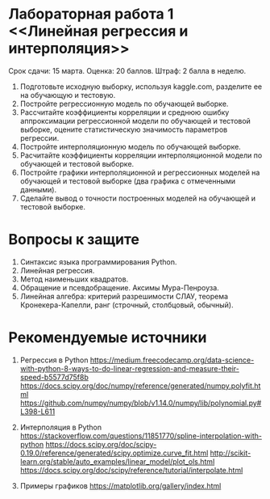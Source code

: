 # Лабораторная работа 1 <<Линейная регрессия и интерполяция>> 

Срок сдачи: 15 марта.
Оценка: 20 баллов.
Штраф: 2 балла в неделю.

1. Подготовьте исходную выборку, используя kaggle.com, разделите ее на обучающую и тестовую.
2. Постройте регрессионную модель по обучающей выборке.
3. Рассчитайте коэффициенты корреляции и среднюю ошибку аппроксимации регрессионной модели по обучающей и тестовой выборке, оцените статистическую значимость параметров регрессии.
4. Постройте интерполяционную модель по обучающей выборке.
5. Расчитайте коэффициенты корреляции интерполяционной модели по обучающей и тестовой выборке.
6. Постройте графики интерполяционной и регрессионных моделей на обучающей и тестовой выборке (два графика с отмеченными данными).
7. Сделайте вывод о точности построенных моделей на обучающей и тестовой выборке.


# Вопросы к защите
1. Синтаксис языка программирования Python.
2. Линейная регрессия.
3. Метод наименьших квадратов.
4. Обращение и псевдобращение. Аксимы Мура-Пенроуза.
5. Линейная алгебра: критерий разрешимости СЛАУ, теорема Кронекера-Капелли, ранг (строчный, столбцовый, обычный).


# Рекомендуемые источники

1. Регрессия в Python
https://medium.freecodecamp.org/data-science-with-python-8-ways-to-do-linear-regression-and-measure-their-speed-b5577d75f8b
https://docs.scipy.org/doc/numpy/reference/generated/numpy.polyfit.html
https://github.com/numpy/numpy/blob/v1.14.0/numpy/lib/polynomial.py#L398-L611

2. Интерполяция в Python
https://stackoverflow.com/questions/11851770/spline-interpolation-with-python
https://docs.scipy.org/doc/scipy-0.19.0/reference/generated/scipy.optimize.curve_fit.html
http://scikit-learn.org/stable/auto_examples/linear_model/plot_ols.html
https://docs.scipy.org/doc/scipy/reference/tutorial/interpolate.html


3. Примеры графиков
https://matplotlib.org/gallery/index.html